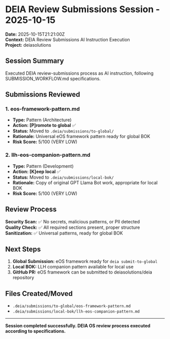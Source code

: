 # DEIA Review Submissions Session - 2025-10-15

**Date:** 2025-10-15T21:21:00Z  
**Context:** DEIA Review Submissions AI Instruction Execution  
**Project:** deiasolutions  

## Session Summary

Executed DEIA review-submissions process as AI instruction, following SUBMISSION_WORKFLOW.md specifications.

## Submissions Reviewed

### 1. eos-framework-pattern.md
- **Type:** Pattern (Architecture)
- **Action:** **[P]romote to global** ✅
- **Status:** Moved to `.deia/submissions/to-global/`
- **Rationale:** Universal eOS framework pattern ready for global BOK
- **Risk Score:** 5/100 (VERY LOW)

### 2. llh-eos-companion-pattern.md  
- **Type:** Pattern (Development)
- **Action:** **[K]eep local** ✅
- **Status:** Moved to `.deia/submissions/local-bok/`
- **Rationale:** Copy of original GPT Llama Bot work, appropriate for local BOK
- **Risk Score:** 5/100 (VERY LOW)

## Review Process

**Security Scan:** ✅ No secrets, malicious patterns, or PII detected  
**Quality Check:** ✅ All required sections present, proper structure  
**Sanitization:** ✅ Universal patterns, ready for global BOK  

## Next Steps

1. **Global Submission:** eOS framework ready for `deia submit-to-global`
2. **Local BOK:** LLH companion pattern available for local use
3. **GitHub PR:** eOS framework can be submitted to deiasolutions/deia repository

## Files Created/Moved

- `.deia/submissions/to-global/eos-framework-pattern.md`
- `.deia/submissions/local-bok/llh-eos-companion-pattern.md`

---

**Session completed successfully. DEIA OS review process executed according to specifications.**
